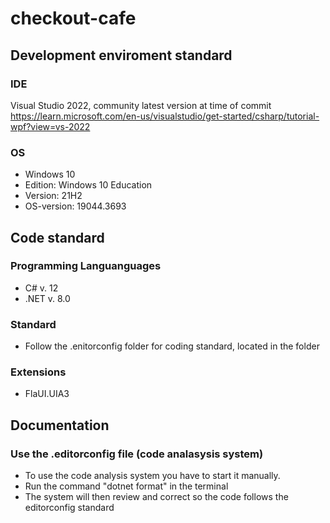 # checkout-cafe

## Development enviroment standard
### IDE
Visual Studio 2022, community latest version at time of commit
https://learn.microsoft.com/en-us/visualstudio/get-started/csharp/tutorial-wpf?view=vs-2022

### OS
* Windows 10 
* Edition: Windows 10 Education
* Version: 21H2
* OS-version: 19044.3693

## Code standard
### Programming Languanguages
* C# v. 12
* .NET v. 8.0
  
### Standard
* Follow the .enitorconfig folder for coding standard, located in the folder

### Extensions
* FlaUI.UIA3

## Documentation
### Use the .editorconfig file (code analasysis system)
* To use the code analysis system you have to start it manually.
* Run the command "dotnet format" in the terminal
* The system will then review and correct so the code follows the editorconfig standard

